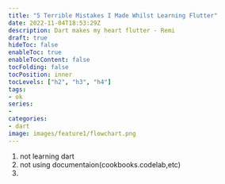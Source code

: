 ```yaml
---
title: "5 Terrible Mistakes I Made Whilst Learning Flutter"
date: 2022-11-04T18:53:29Z
description: Dart makes my heart flutter - Remi
draft: true
hideToc: false
enableToc: true
enableTocContent: false
tocFolding: false
tocPosition: inner
tocLevels: ["h2", "h3", "h4"]
tags:
- ok
series:
-
categories:
- dart
image: images/feature1/flowchart.png
---
```


1. not learning dart
2. not using documentaion(cookbooks.codelab,etc)
3. 